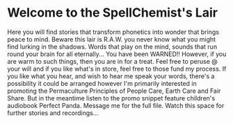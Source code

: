 
# Welcome to the SpellChemist's Lair

Here you will find stories that transform phonetics into wonder that brings peace to mind.  Beware this lair is R.A.W. you never know what you might find lurking in the shadows. Words that play on the mind, sounds that run round your brain for all eternally... You have been WARNED!!  However, if you are warm to such things, then you are in for a treat.  Feel free to peruse @ your will and if you like what's in store, feel free to those fund my process. If you like what you hear, and wish to hear me speak your words, there's a possibility it could be arranged however I'm primarily interested in promoting the Permaculture Principles of People Care, Earth Care and Fair Share. But in the meantime listen to the promo snippet feature children's audiobook Perfect Panda. Message me for the full file. Watch this space for further stories and recordings...

<!--
**spellchemist/spellchemist** is a ✨ _special_ ✨ repository because its `README.md` (this file) appears on your GitHub profile.

Here are some ideas to get you started:

- 🔭 I’m currently working on ...
- 🌱 I’m currently learning ...
- 👯 I’m looking to collaborate on ...
- 🤔 I’m looking for help with ...
- 💬 Ask me about ...
- 📫 How to reach me: ...
- 😄 Pronouns: ...
- ⚡ Fun fact: ...
-->
